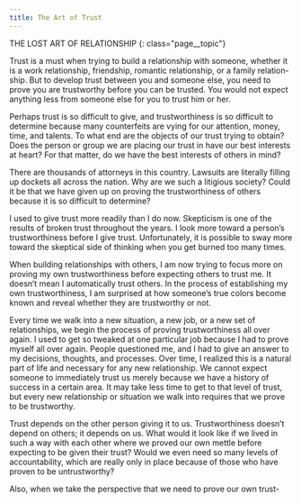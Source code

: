 ```yaml
---
title: The Art of Trust
---
```

THE LOST ART OF RELATIONSHIP
{: class="page__topic"}

Trust is a must when trying to build a relationship with someone, whether
it is a work relationship, friendship, romantic relationship, or a family relation-
ship. But to develop trust between you and someone else, you need to prove you
are trustworthy before you can be trusted. You would not expect anything less
from someone else for you to trust him or her.

Perhaps trust is so difficult to give, and trustworthiness is so difficult to
determine because many counterfeits are vying for our attention, money, time,
and talents. To what end are the objects of our trust trying to obtain? Does the
person or group we are placing our trust in have our best interests at heart? For
that matter, do we have the best interests of others in mind?

There are thousands of attorneys in this country. Lawsuits are literally
filling up dockets all across the nation. Why are we such a litigious society?
Could it be that we have given up on proving the trustworthiness of others
because it is so difficult to determine?

I used to give trust more readily than I do now. Skepticism is one of the
results of broken trust throughout the years. I look more toward a person’s
trustworthiness before I give trust. Unfortunately, it is possible to sway more
toward the skeptical side of thinking when you get burned too many times.

When building relationships with others, I am now trying to focus more
on proving my own trustworthiness before expecting others to trust me. It
doesn’t mean I automatically trust others. In the process of establishing my own
trustworthiness, I am surprised at how someone’s true colors become known
and reveal whether they are trustworthy or not.

Every time we walk into a new situation, a new job, or a new set of
relationships, we begin the process of proving trustworthiness all over again. I
used to get so tweaked at one particular job because I had to prove myself all
over again. People questioned me, and I had to give an answer to my decisions,
thoughts, and processes. Over time, I realized this is a natural part of life and
necessary for any new relationship. We cannot expect someone to immediately
trust us merely because we have a history of success in a certain area. It may
take less time to get to that level of trust, but every new relationship or situation
we walk into requires that we prove to be trustworthy.

Trust depends on the other person giving it to us. Trustworthiness doesn’t
depend on others; it depends on us. What would it look like if we lived in such
a way with each other where we proved our own mettle before expecting to be
given their trust? Would we even need so many levels of accountability, which
are really only in place because of those who have proven to be untrustworthy?

Also, when we take the perspective that we need to prove our own trust-